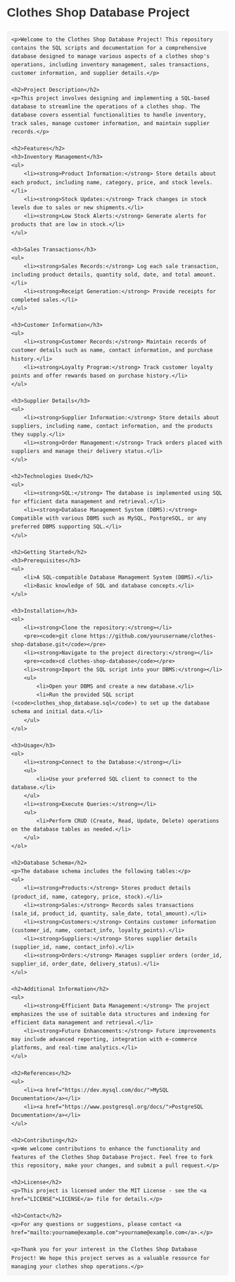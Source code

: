 <!DOCTYPE html>
<html lang="en">
<head>
    <meta charset="UTF-8">
    <meta name="viewport" content="width=device-width, initial-scale=1.0">
    <title>Clothes Shop Database Project</title>
    <style>
        body {
            font-family: Arial, sans-serif;
            line-height: 1.6;
            margin: 20px;
        }
        h1, h2, h3 {
            color: #333;
        }
        pre {
            background: #f4f4f4;
            padding: 10px;
            border-radius: 5px;
        }
        a {
            color: #1a73e8;
            text-decoration: none;
        }
        a:hover {
            text-decoration: underline;
        }
    </style>
</head>
<body>
    <h1>Clothes Shop Database Project</h1>

    <p>Welcome to the Clothes Shop Database Project! This repository contains the SQL scripts and documentation for a comprehensive database designed to manage various aspects of a clothes shop's operations, including inventory management, sales transactions, customer information, and supplier details.</p>

    <h2>Project Description</h2>
    <p>This project involves designing and implementing a SQL-based database to streamline the operations of a clothes shop. The database covers essential functionalities to handle inventory, track sales, manage customer information, and maintain supplier records.</p>

    <h2>Features</h2>
    <h3>Inventory Management</h3>
    <ul>
        <li><strong>Product Information:</strong> Store details about each product, including name, category, price, and stock levels.</li>
        <li><strong>Stock Updates:</strong> Track changes in stock levels due to sales or new shipments.</li>
        <li><strong>Low Stock Alerts:</strong> Generate alerts for products that are low in stock.</li>
    </ul>

    <h3>Sales Transactions</h3>
    <ul>
        <li><strong>Sales Records:</strong> Log each sale transaction, including product details, quantity sold, date, and total amount.</li>
        <li><strong>Receipt Generation:</strong> Provide receipts for completed sales.</li>
    </ul>

    <h3>Customer Information</h3>
    <ul>
        <li><strong>Customer Records:</strong> Maintain records of customer details such as name, contact information, and purchase history.</li>
        <li><strong>Loyalty Program:</strong> Track customer loyalty points and offer rewards based on purchase history.</li>
    </ul>

    <h3>Supplier Details</h3>
    <ul>
        <li><strong>Supplier Information:</strong> Store details about suppliers, including name, contact information, and the products they supply.</li>
        <li><strong>Order Management:</strong> Track orders placed with suppliers and manage their delivery status.</li>
    </ul>

    <h2>Technologies Used</h2>
    <ul>
        <li><strong>SQL:</strong> The database is implemented using SQL for efficient data management and retrieval.</li>
        <li><strong>Database Management System (DBMS):</strong> Compatible with various DBMS such as MySQL, PostgreSQL, or any preferred DBMS supporting SQL.</li>
    </ul>

    <h2>Getting Started</h2>
    <h3>Prerequisites</h3>
    <ul>
        <li>A SQL-compatible Database Management System (DBMS).</li>
        <li>Basic knowledge of SQL and database concepts.</li>
    </ul>

    <h3>Installation</h3>
    <ol>
        <li><strong>Clone the repository:</strong></li>
        <pre><code>git clone https://github.com/yourusername/clothes-shop-database.git</code></pre>
        <li><strong>Navigate to the project directory:</strong></li>
        <pre><code>cd clothes-shop-database</code></pre>
        <li><strong>Import the SQL script into your DBMS:</strong></li>
        <ul>
            <li>Open your DBMS and create a new database.</li>
            <li>Run the provided SQL script (<code>clothes_shop_database.sql</code>) to set up the database schema and initial data.</li>
        </ul>
    </ol>

    <h3>Usage</h3>
    <ol>
        <li><strong>Connect to the Database:</strong></li>
        <ul>
            <li>Use your preferred SQL client to connect to the database.</li>
        </ul>
        <li><strong>Execute Queries:</strong></li>
        <ul>
            <li>Perform CRUD (Create, Read, Update, Delete) operations on the database tables as needed.</li>
        </ul>
    </ol>

    <h2>Database Schema</h2>
    <p>The database schema includes the following tables:</p>
    <ul>
        <li><strong>Products:</strong> Stores product details (product_id, name, category, price, stock).</li>
        <li><strong>Sales:</strong> Records sales transactions (sale_id, product_id, quantity, sale_date, total_amount).</li>
        <li><strong>Customers:</strong> Contains customer information (customer_id, name, contact_info, loyalty_points).</li>
        <li><strong>Suppliers:</strong> Stores supplier details (supplier_id, name, contact_info).</li>
        <li><strong>Orders:</strong> Manages supplier orders (order_id, supplier_id, order_date, delivery_status).</li>
    </ul>

    <h2>Additional Information</h2>
    <ul>
        <li><strong>Efficient Data Management:</strong> The project emphasizes the use of suitable data structures and indexing for efficient data management and retrieval.</li>
        <li><strong>Future Enhancements:</strong> Future improvements may include advanced reporting, integration with e-commerce platforms, and real-time analytics.</li>
    </ul>

    <h2>References</h2>
    <ul>
        <li><a href="https://dev.mysql.com/doc/">MySQL Documentation</a></li>
        <li><a href="https://www.postgresql.org/docs/">PostgreSQL Documentation</a></li>
    </ul>

    <h2>Contributing</h2>
    <p>We welcome contributions to enhance the functionality and features of the Clothes Shop Database Project. Feel free to fork this repository, make your changes, and submit a pull request.</p>

    <h2>License</h2>
    <p>This project is licensed under the MIT License - see the <a href="LICENSE">LICENSE</a> file for details.</p>

    <h2>Contact</h2>
    <p>For any questions or suggestions, please contact <a href="mailto:yourname@example.com">yourname@example.com</a>.</p>

    <p>Thank you for your interest in the Clothes Shop Database Project! We hope this project serves as a valuable resource for managing your clothes shop operations.</p>
</body>
</html>

